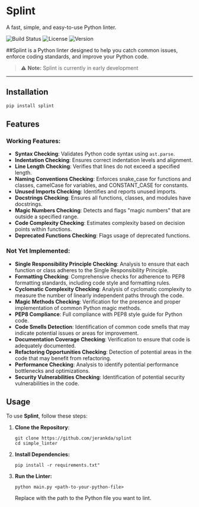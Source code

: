 # Splint

A fast, simple, and easy-to-use Python linter.

![Build Status](https://github.com/jerankda/splint/actions/workflows/python-publish.yml/badge.svg)
![License](https://img.shields.io/github/license/jerankda/splint)
![Version](https://img.shields.io/pypi/v/splint)


##Splint is a Python linter designed to help you catch common issues, enforce coding standards, and improve your Python code.

> ⚠️ **Note:** Splint is currently in early development

---

## Installation

```bash
pip install splint
```
## Features

### Working Features:
- **Syntax Checking**: Validates Python code syntax using `ast.parse`.
- **Indentation Checking**: Ensures correct indentation levels and alignment.
- **Line Length Checking**: Verifies that lines do not exceed a specified length.
- **Naming Conventions Checking**: Enforces snake_case for functions and classes, camelCase for variables, and CONSTANT_CASE for constants.
- **Unused Imports Checking**: Identifies and reports unused imports.
- **Docstrings Checking**: Ensures all functions, classes, and modules have docstrings.
- **Magic Numbers Checking**: Detects and flags "magic numbers" that are outside a specified range.
- **Code Complexity Checking**: Estimates complexity based on decision points within functions.
- **Deprecated Functions Checking**: Flags usage of deprecated functions.

### Not Yet Implemented:
- **Single Responsibility Principle Checking**: Analysis to ensure that each function or class adheres to the Single Responsibility Principle.
- **Formatting Checking**: Comprehensive checks for adherence to PEP8 formatting standards, including code style and formatting rules.
- **Cyclomatic Complexity Checking**: Analysis of cyclomatic complexity to measure the number of linearly independent paths through the code.
- **Magic Methods Checking**: Verification for the presence and proper implementation of common Python magic methods.
- **PEP8 Compliance**: Full compliance with PEP8 style guide for Python code.
- **Code Smells Detection**: Identification of common code smells that may indicate potential issues or areas for improvement.
- **Documentation Coverage Checking**: Verification to ensure that code is adequately documented.
- **Refactoring Opportunities Checking**: Detection of potential areas in the code that may benefit from refactoring.
- **Performance Checking**: Analysis to identify potential performance bottlenecks and optimizations.
- **Security Vulnerabilities Checking**: Identification of potential security vulnerabilities in the code.



## Usage

To use **Splint**, follow these steps:

1. **Clone the Repository**:
   ```
   git clone https://github.com/jerankda/splint
   cd simple_linter
   ```
2. **Install Dependencies:**
   ```
   pip install -r requirements.txt"
   ```
3. **Run the Linter:**
   ```
   python main.py <path-to-your-python-file>
   ```
   Replace <path-to-your-python-file> with the path to the Python file you want to lint.
